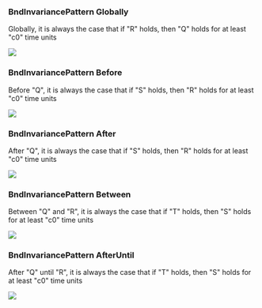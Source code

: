 ### BndInvariancePattern Globally

Globally, it is always the case that if "R" holds, then "Q" holds for at least "c0" time units

![](/img/patterns/BndInvariancePattern_Globally.svg)
### BndInvariancePattern Before

Before "Q", it is always the case that if "S" holds, then "R" holds for at least "c0" time units

![](/img/patterns/BndInvariancePattern_Before.svg)
### BndInvariancePattern After

After "Q", it is always the case that if "S" holds, then "R" holds for at least "c0" time units

![](/img/patterns/BndInvariancePattern_After.svg)
### BndInvariancePattern Between

Between "Q" and "R", it is always the case that if "T" holds, then "S" holds for at least "c0" time units

![](/img/patterns/BndInvariancePattern_Between.svg)
### BndInvariancePattern AfterUntil

After "Q" until "R", it is always the case that if "T" holds, then "S" holds for at least "c0" time units

![](/img/patterns/BndInvariancePattern_AfterUntil.svg)
